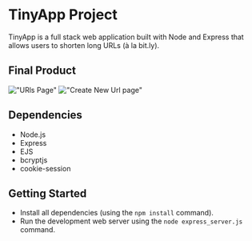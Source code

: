 # TinyApp Project

TinyApp is a full stack web application built with Node and Express that allows users to shorten long URLs (à la bit.ly).

## Final Product

!["URls Page"](https://github.com/camronnad/tinyapp/blob/main/docs/create_url.png)
!["Create New Url page"](https://github.com/camronnad/tinyapp/blob/main/docs/urls_page.png)

## Dependencies

- Node.js
- Express
- EJS
- bcryptjs
- cookie-session

## Getting Started

- Install all dependencies (using the `npm install` command).
- Run the development web server using the `node express_server.js` command.
